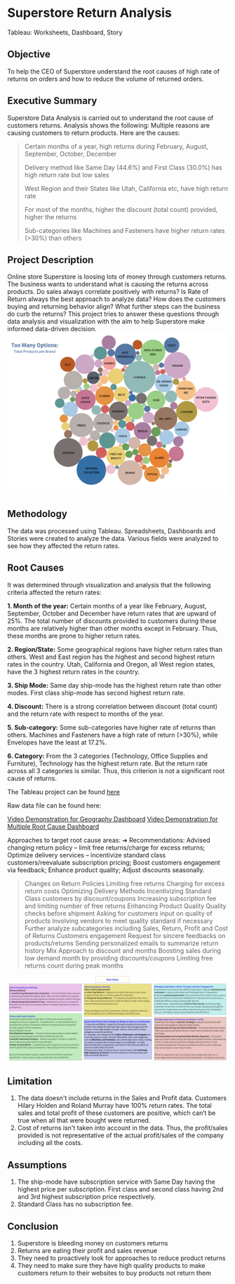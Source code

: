 # Superstore Return Analysis
Tableau: Worksheets, Dashboard, Story

## Objective
To help the CEO of Superstore understand the root causes of high rate of returns on orders and how to reduce the volume of returned orders.

## Executive Summary
Superstore Data Analysis is carried out to understand the root cause of customers returns. Analysis shows the following:
Multiple reasons are causing customers to return products. Here are the causes:
> Certain months of a year, high returns during February, August, September, October, December
> 
> Delivery method like Same Day (44.6%) and First Class (30.0%) has high return rate but low sales
> 
> West Region and their States like Utah, California etc, have high return rate
> 
> For most of the months, higher the discount (total count) provided, higher the returns
> 
> Sub-categories like Machines and Fasteners have higher return rates (>30%) than others


## Project Description 
Online store Superstore is loosing lots of money through customers returns. The business wants to understand what is causing the returns across products. Do sales always correlate positively with returns? Is Rate of Return always the best approach to analyze data? How does the customers buying and returning behavior align? What further steps can the business do curb the returns? This project tries to answer these questions through data analysis and visualization with the aim to help Superstore make informed data-driven decision. 
<img src="https://github.com/vandanadhakal/Cosmetic_Data_Analysis/blob/main/Feb%20Code%20Pudding%3A%20Cosmetics%20Data/Many%20Options%20Available.png"> 

## Methodology
The data was processed using Tableau. Spreadsheets, Dashboards and Stories were created to analyze the data. Various fields were analyzed to see how they affected the return rates. 

## Root Causes
It was determined through visualization and analysis that the following criteria affected the return rates:

**1. Month of the year:**
Certain months of a year like February, August, September, October and December have return rates that are upward of 25%. The total number of discounts provided to customers during these months are relatively higher than other months except in February. Thus, these months are prone to higher return rates.

**2. Region/State:**
Some geographical regions have higher return rates than others. West and East region has the highest and second highest return rates in the country. Utah, California and Oregon, all West region states, have the 3 highest return rates in the country.

**3. Ship Mode:**
Same day ship-mode has the highest return rate than other modes. First class ship-mode has second highest return rate.

**4. Discount:**
There is a strong correlation between discount (total count) and the return rate with respect to months of the year.

**5. Sub-category:**
Some sub-categories have higher rate of returns than others. Machines and Fasteners have a high rate of return (>30%), while Envelopes have the least at 17.2%.

**6. Category:**
From the 3 categories (Technology, Office Supplies and Furniture), Technology has the highest return rate. But the return rate across all 3 categories is similar. Thus, this criterion is not a significant root cause of returns.


The Tableau project can be found <a href='https://public.tableau.com/app/profile/vandana.dhakal/viz/SuperstoreReturnAnalysis_17431936226380/SuperstoreStory'><u>here</u></a>

Raw data file can be found here: 

[Video Demonstration for Geography Dashboard](https://github.com/vandanadhakal/Superstore-Return-Analysis/blob/main/Filter-Geography.mov)
[Video Demonstration for Multiple Root Cause Dashboard](https://github.com/vandanadhakal/Superstore-Return-Analysis/blob/main/Filters-Root%20Cause.mov)




Approaches to target root cause areas:
➔	Recommendations: Advised changing return policy – limit free returns/charge for excess returns; Optimize delivery services – incentivize standard class customers/reevaluate subscription pricing; Boost customers engagement via feedback; Enhance product quality; Adjust discounts seasonally.

> Changes on Return Policies 
Limiting free returns 
Charging for excess return costs
> Optimizing Delivery Methods 
Incentivizing Standard Class customers by discount/coupons
Increasing subscription fee and limiting number of free returns
> Enhancing Product Quality 
Quality checks before shipment
Asking for customers input on quality of products
Involving vendors to meet quality standard if necessary
> Further analyze subcategories including Sales, Return, Profit and Cost of Returns
> Customers engagement 
Request for sincere feedbacks on products/returns
Sending personalized emails to summarize return history
> Mix Approach to discount and months 
Boosting sales during low demand month by providing discounts/coupons 
Limiting free returns count during peak months

<img src="https://github.com/vandanadhakal/Superstore-Return-Analysis/blob/main/Proposed%20Steps.png"> 

## Limitation
1. The data doesn't include returns in the Sales and Profit data. Customers Hilary Holden and Roland Murray have 100% return rates. The total sales and total profit of these customers are positive, which can’t be true when all that were bought were returned. 
2. Cost of returns isn't taken into account in the data. Thus, the profit/sales provided is not representative of the actual profit/sales of the company including all the costs.
## Assumptions
1. The ship-mode have subscription service with Same Day having the highest price per subscription. First class and second class having 2nd and 3rd highest subscription price respectively.
2. Standard Class has no subscription fee.

## Conclusion
1. Superstore is bleeding money on customers returns
2. Returns are eating their profit and sales revenue
3. They need to proactively look for approaches to reduce product returns
4. They need to make sure they have high quality products to make customers return to their websites to buy products not return them

